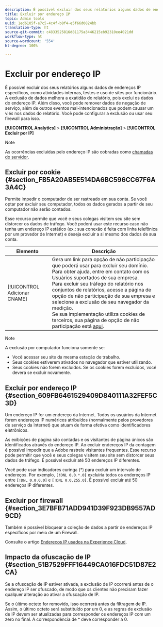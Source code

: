 ```yaml
---
description: É possível excluir dos seus relatórios alguns dados de endereços IP específicos, como atividades internas, testes e uso de sites por funcionário. A exclusão de dados melhora a exatidão do relatório, pois exclui os dados do endereço IP. Além disso, você pode remover dados de negação de serviço, além de outros eventos mal-intencionados que podem causar um viés nos dados do relatório. Você pode configurar a exclusão ou usar seu firewall para isso.
title: Excluir por endereço IP
topic: Admin tools
uuid: 1ed6105f-e7c5-4c4f-b8f4-e5f66d0824bb
translation-type: ht
source-git-commit: c4833525816d81175a3446215eb92310ee4021dd
workflow-type: ht
source-wordcount: '554'
ht-degree: 100%

---
```



# Excluir por endereço IP

É possível excluir dos seus relatórios alguns dados de endereços IP específicos, como atividades internas, testes e uso de sites por funcionário. A exclusão de dados melhora a exatidão do relatório, pois exclui os dados do endereço IP. Além disso, você pode remover dados de negação de serviço, além de outros eventos mal-intencionados que podem causar um viés nos dados do relatório. Você pode configurar a exclusão ou usar seu firewall para isso.

**[!UICONTROL Analytics]** > **[!UICONTROL Administração]** > **[!UICONTROL Excluir por IP]**

>[!NOTE]
>
>As ocorrências excluídas pelo endereço IP são cobradas como [chamadas do servidor](https://docs.adobe.com/content/help/pt-BR/analytics/technotes/terms.html).

## Excluir por cookie {#section_FB5A20AB5E514DA6BC596CC67F6A3A4C}

Permite impedir o computador de ser rastreado em sua conta. Se você optar por excluir seu computador, todos os dados gerados a partir de seu computador não serão contados.

Esse recurso permite que você e seus colegas visitem seu site sem distorcer os dados de tráfego. Você poderá usar este recurso caso não tenha um endereço IP estático (ex.: sua conexão é feita com linha telefônica por um provedor de Internet) e deseja excluir a si mesmo dos dados de sua conta.

| Elemento | Descrição |
|--- |--- |
| [!UICONTROL Adicionar CNAME] | Gera um link para opção de não participação que poderá usar para excluir seu domínio. Para obter ajuda, entre em contato com os Usuários suportados de sua empresa. <br>Para excluir seu tráfego do relatório nos conjuntos de relatórios, acesse a página de opção de não participação de sua empresa e selecione a exclusão de seu navegador da medição. <br>Se sua implementação utiliza cookies de terceiros, sua página de opção de não participação está [aqui](https://democorp.112.2o7.net/optout.html?locale=pt_BR&amp;popup=true). |

>[!NOTE]
>
>A exclusão por computador funciona somente se:
>
> * Você acessar seu site da mesma estação de trabalho.
> * Seus cookies estiverem ativados no navegador que estiver utilizando.
> * Seus cookies não forem excluídos. Se os cookies forem excluídos, você deverá se excluir novamente.


## Excluir por endereço IP {#section_609FB6461529409D840111A32FEF5C3D}

Um endereço IP for um endereço da Internet. Todos os usuários da Internet forem endereços IP numéricos atribuídos (normalmente pelos provedores de serviço da Internet) que atuam de forma efetiva como identificadores eletrônicos.

As exibições de página são contadas e os visitantes de página únicos são identificados através do endereço IP. Ao excluir endereços IP da contagem é possível impedir que a Adobe rastreie visitantes frequentes. Esse recurso pode permitir que você e seus colegas visitem seu site sem distorcer seus dados de tráfego. É possível excluir até 50 endereços IP diferentes.

Você pode usar indicadores curinga (*) para excluir um intervalo de endereços. Por exemplo, `[!DNL 0.0.*.0]` excluiria todos os endereços IP entre `[!DNL 0.0.0.0]` e `[!DNL 0.0.255.0]`. É possível excluir até 50 endereços IP diferentes.

## Excluir por firewall {#section_3E7BFB71ADD941D39F923DB9557AD9CD}

Também é possível bloquear a coleção de dados a partir de endereços IP específicos por meio de um Firewall.

Consulte o artigo [Endereços IP usados na Experience Cloud](https://helpx.adobe.com/br/analytics/kb/adobe-ip-addresses.html).

## Impacto da ofuscação de IP {#section_51B7529FFF16449CA016FDC51D87E2CA}

Se a ofuscação de IP estiver ativada, a exclusão de IP ocorrerá antes de o endereço IP ser ofuscado, de modo que os clientes não precisam fazer qualquer alteração ao ativar a ofuscação de IP.

Se o último octeto for removido, isso ocorrerá antes da filtragem de IP. Assim, o último octeto será substituído por um 0, e as regras de exclusão de IP devem ser atualizadas para corresponder os endereços IP com um zero no final. A correspondência de * deve corresponder a 0.
